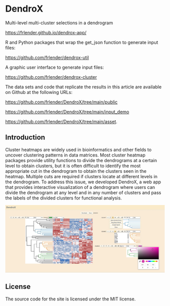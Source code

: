 # DendroX

Multi-level multi-cluster selections in a dendrogram

https://frlender.github.io/dendrox-app/

R and Python packages that wrap the get_json function to generate input files:

https://github.com/frlender/dendrox-util

A graphic user interface to generate input files:

https://github.com/frlender/dendrox-cluster

The data sets and code that replicate the results in this article are available on Github at the following URLs:

https://github.com/frlender/DendroX/tree/main/public

https://github.com/frlender/DendroX/tree/main/input_demo

https://github.com/frlender/DendroX/tree/main/asset.


## Introduction

 Cluster heatmaps are widely used in bioinformatics and other fields to uncover clustering patterns in data matrices. Most cluster heatmap packages provide utility functions to divide the dendrograms at a certain level to obtain clusters, but it is often difficult to identify the most appropriate cut in the dendrogram to obtain the clusters seen in the heatmap. Multiple cuts are required if clusters locate at different levels in the dendrogram. To address this issue, we developed DendroX, a web app that provides interactive visualization of a dendrogram where users can divide the dendrogram at any level and in any number of clusters and pass the labels of the divided clusters for functional analysis.



![image](https://github.com/frlender/dendrox/blob/main/asset/Figure_2.jpg)





## License

The source code for the site is licensed under the MIT license.
